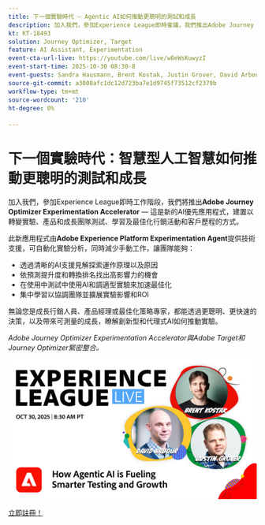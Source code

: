 ```yaml
---
title: 下一個實驗時代 — Agentic AI如何推動更聰明的測試和成長
description: 加入我們，參加Experience League即時會議，我們推出Adobe Journey Optimizer Experimentation Accelerator — 這是新的AI優先應用程式，建置以轉變實驗、產品和成長團隊測試、學習及最佳化行銷活動和客戶歷程的方式。
kt: KT-18493
solution: Journey Optimizer, Target
feature: AI Assistant, Experimentation
event-cta-url-live: https://youtube.com/live/w8eWsKuwyzI
event-start-time: 2025-10-30 08:30-8
event-guests: Sandra Hausmann, Brent Kostak, Justin Grover, David Arbour
source-git-commit: a3008afc1dc12d723ba7e1d9745f73512cf2379b
workflow-type: tm+mt
source-wordcount: '210'
ht-degree: 0%

---
```



# 下一個實驗時代：智慧型人工智慧如何推動更聰明的測試和成長

加入我們，參加Experience League即時工作階段，我們將推出&#x200B;**Adobe Journey Optimizer Experimentation Accelerator** — 這是新的AI優先應用程式，建置以轉變實驗、產品和成長團隊測試、學習及最佳化行銷活動和客戶歷程的方式。

此新應用程式由&#x200B;**Adobe Experience Platform Experimentation Agent**&#x200B;提供技術支援，可自動化實驗分析，同時減少手動工作，讓團隊能夠：

* 透過清晰的AI支援見解探索運作原理以及原因
* 依預測提升度和轉換排名找出高影響力的機會
* 在使用中測試中使用AI和調適型實驗來加速最佳化
* 集中學習以協調團隊並擴展實驗影響和ROI

無論您是成長行銷人員、產品經理或最佳化策略專家，都能透過更聰明、更快速的決策，以及帶來可測量的成長，瞭解創新型和代理式AI如何推動實驗。

*Adobe Journey Optimizer Experimentation Accelerator與Adobe Target和Journey Optimizer緊密整合。*

[![ExL LIVE 2024年1月17日](/help/experience-league-live/assets/exl-live-episode-10-30-25-web-banner-v2.png)](https://engage.adobe.com/ExpLeagueLive-251030.html)

[立即註冊！](https://engage.adobe.com/ExpLeagueLive-251030.html)
